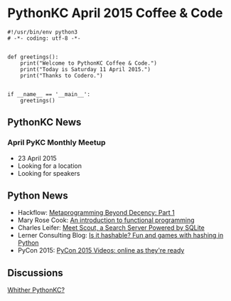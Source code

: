 # PythonKC April 2015 Coffee & Code

~~~~{python}
#!/usr/bin/env python3
# -*- coding: utf-8 -*-


def greetings():
    print("Welcome to PythonKC Coffee & Code.")
    print("Today is Saturday 11 April 2015.")
    print("Thanks to Codero.")


if __name__ == '__main__':
    greetings()

~~~~

## PythonKC News

### April PyKC Monthly Meetup

* 23 April 2015
* Looking for a location
* Looking for speakers


## Python News

* Hackflow: [Metaprogramming Beyond Decency: Part 1](http://hackflow.com/blog/2015/03/29/metaprogramming-beyond-decency/)
* Mary Rose Cook: [An introduction to functional programming](https://codewords.recurse.com/issues/one/an-introduction-to-functional-programming)
* Charles Leifer: [Meet Scout, a Search Server Powered by SQLite](http://charlesleifer.com/blog/meet-scout-a-search-server-powered-by-sqlite/)
* Lerner Consulting Blog: [Is it hashable? Fun and games with hashing in Python](http://blog.lerner.co.il/is-it-hashable-fun-and-games-with-hashing-in-python/)
* PyCon 2015: [PyCon 2015 Videos: online as they're ready](https://www.youtube.com/channel/UCgxzjK6GuOHVKR_08TT4hJQ)

## Discussions

[Whither PythonKC?](http://www.meetup.com/pythonkc/messages/boards/thread/48628909)
